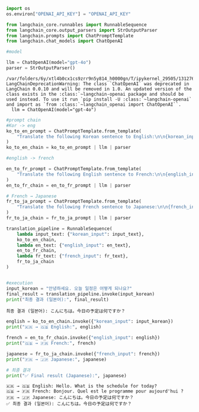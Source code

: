 ```python
import os
os.environ["OPENAI_API_KEY"] = "OPENAI_API_KEY"
```


```python
from langchain_core.runnables import RunnableSequence
from langchain_core.output_parsers import StrOutputParser
from langchain.prompts import ChatPromptTemplate
from langchain.chat_models import ChatOpenAI
```


```python
#model

llm = ChatOpenAI(model="gpt-4o")
parser = StrOutputParser() 
```

    /var/folders/6y/xtl4b0cx1cs9zrr9n5y814_h0000gn/T/ipykernel_29505/1312762365.py:3: LangChainDeprecationWarning: The class `ChatOpenAI` was deprecated in LangChain 0.0.10 and will be removed in 1.0. An updated version of the class exists in the :class:`~langchain-openai package and should be used instead. To use it run `pip install -U :class:`~langchain-openai` and import as `from :class:`~langchain_openai import ChatOpenAI``.
      llm = ChatOpenAI(model="gpt-4o")



```python
#prompt chain
#Kor -> eng
ko_to_en_prompt = ChatPromptTemplate.from_template(
    "Translate the following Korean sentence to English:\n\n{korean_input}"
)
ko_to_en_chain = ko_to_en_prompt | llm | parser
```


```python
#english -> french

en_to_fr_prompt = ChatPromptTemplate.from_template(
    "Translate the following English sentence to French:\n\n{english_input}"
)
en_to_fr_chain = en_to_fr_prompt | llm | parser

```


```python
# French → Japanese
fr_to_ja_prompt = ChatPromptTemplate.from_template(
    "Translate the following French sentence to Japanese:\n\n{french_input}"
)
fr_to_ja_chain = fr_to_ja_prompt | llm | parser
```


```python
translation_pipeline = RunnableSequence(
    lambda input_text: {"korean_input": input_text},
    ko_to_en_chain,
    lambda en_text: {"english_input": en_text},
    en_to_fr_chain,
    lambda fr_text: {"french_input": fr_text},
    fr_to_ja_chain
)


#execution
input_korean = "안녕하세요. 오늘 일정은 어떻게 되나요?"
final_result = translation_pipeline.invoke(input_korean)
print("최종 결과 (일본어):", final_result)
```

    최종 결과 (일본어): こんにちは。今日の予定は何ですか？



```python
english = ko_to_en_chain.invoke({"korean_input": input_korean})
print("🇰🇷 → 🇬🇧 English:", english)

french = en_to_fr_chain.invoke({"english_input": english})
print("🇬🇧 → 🇫🇷 French:", french)

japanese = fr_to_ja_chain.invoke({"french_input": french})
print("🇫🇷 → 🇯🇵 Japanese:", japanese)

# 최종 결과
print("✅ Final result (Japanese):", japanese)
```

    🇰🇷 → 🇬🇧 English: Hello. What is the schedule for today?
    🇬🇧 → 🇫🇷 French: Bonjour. Quel est le programme pour aujourd'hui ?
    🇫🇷 → 🇯🇵 Japanese: こんにちは。今日の予定は何ですか？
    ✅ 최종 결과 (일본어): こんにちは。今日の予定は何ですか？



```python

```
